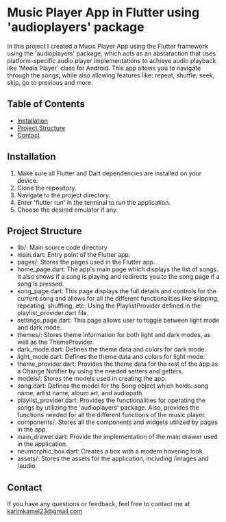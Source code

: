 # Music Player App in Flutter using 'audioplayers' package

In this project I created a Music Player App using the Flutter framework using the 'audioplayers' package, which acts as an abstaraction that uses platform-specific audio player implementations to achieve audio playback like 'Media Player' class for Android. This app allows you to navigate through the songs, while also allowing features like: repeat, shuffle, seek, skip, go to previous and more.

## Table of Contents

- [Installation](#installation)
- [Project Structure](#project-structure)
- [Contact](#contact)

## Installation

1. Make sure all Flutter and Dart dependencies are installed on your device.
2. Clone the repository.
3. Navigate to the project directory.
4. Enter 'flutter run' in the terminal to run the application.
5. Choose the desired emulator if any.

## Project Structure

- lib/: Main source code directory
- main.dart: Entry point of the Flutter app.
- pages/: Stores the pages used in the Flutter app.
- home_page.dart: The app's main page which displays the list of songs. It also shows if a song is playing and redirects you to the song page if a song is pressed.
- song_page.dart: This page displays the full details and controls for the current song and allows for all the different functionalities like skipping, repeating, shuffling, etc. Using the PlaylistProvider defined in the playlist_provider.dart file. 
- settings_page.dart: This page allows user to toggle between light mode and dark mode.
- themes/: Stores theme information for both light and dark modes, as well as the ThemeProvider.
- dark_mode.dart: Defines the theme data and colors for dark mode.
- light_mode.dart: Defines the theme data and colors for light mode.
- theme_provider.dart: Provides the theme data for the rest of the app as a Change Notifier by using the needed setters and getters.
- models/: Stores the models used in creating the app.
- song.dart: Defines the model for the Song object which holds: song name, artist name, album art, and audiopath.
- playlist_provider.dart: Provides the functionalities for operating the songs by utilizing the 'audioplayers' package. Also, provides the functions needed for all the different functions of the music player.
- components/: Stores all the components and widgets utilized by pages in the app.
- main_drawer.dart: Provide the implementation of the main drawer used in the application.
- neumorphic_box.dart: Creates a box with a modern hovering look.
- assets/: Stores the assets for the application, including /images and /audio.

## Contact

  If you have any questions or feedback, feel free to contact me at karimkamel23@gmail.com
